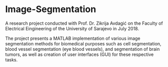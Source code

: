 # Image-Segmentation

A research project conducted with Prof. Dr. Zikrija Avdagić on the Faculty of Electrical Eingineering of the University of Sarajevo in July 2018.

The project presents a MATLAB implementation of various image segmentation methods for biomedical purposes such as cell segmentation, blood vessel segmentation (eye blood vessels), and segmentation of brain tumors, as well as creation of user interfaces (GUI) for these respective tasks.
